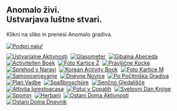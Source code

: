 <h2>Anomalo živi.<br />Ustvarjava luštne stvari.</h2>
<p>Klikni na sliko in prenesi Anomalo gradiva.</p>
<a href="https://www.paypal.com/cgi-bin/webscr?cmd=_s-xclick&hosted_button_id=C7RDUMHNRMR28&source=url" target="_blank" rel="noopener noreferrer"><img src="/img/Doniraj_175px.jpg" alt="Podpri naju!" style="padding-bottom:10px;"/></a><br />
<!-- Posts go here -->
<!-- Row 1 -->
<a href="https://bit.ly/anomaloumetniškeaktivnosti" target="_blank" rel="noopener noreferrer"><img src="/img/SL_Ustvarjalneaktivnosti_350px.jpg" alt="Ustvarjalne Aktivnosti"/></a>&nbsp;
<a href="https://bit.ly/anomaloglasometer" target="_blank" rel="noopener noreferrer"><img src="/img/SL_Voicemeter_350px.jpg" alt="Glasometer"/></a>&nbsp;
<a href="https://bit.ly/anomalogibalnaabeceda" target="_blank" rel="noopener noreferrer"><img src="/img/SL_GibalnaAbeceda_350px.jpg" alt="Gibalna Abeceda"/></a><br />
<!-- Row 2 -->
<a href="https://bit.ly/anomaloactiviteitenboek" target="_blank" rel="noopener noreferrer"><img src="/img/SL_DutchActivityBook_350px.jpg" alt="Activiteiten Boek"/></a>&nbsp;
<a href="https://bit.ly/2anomalofotokarticeŽ" target="_blank" rel="noopener noreferrer"><img src="/img/SL_Babymilestones1_350px.jpg" alt="Foto Kartice Ž"/></a>&nbsp;
<a href="https://bit.ly/anomalopravljičnekocke" target="_blank" rel="noopener noreferrer"><img src="/img/SL_Kocke_350px.jpg" alt="Pravljične Kocke"/></a><br />
<!-- Row 3 -->
<a href="https://bit.ly/anomalosprehodvnaravi" target="_blank" rel="noopener noreferrer"><img src="/img/SL_Sprehodvnaravi_350px.jpg" alt="Sprehod v Naravi"/></a>&nbsp;
<a href="https://bit.ly/anomalokoreanactivitybook" target="_blank" rel="noopener noreferrer"><img src="/img/SL_KOR_activitybook_350px.jpg" alt="Korean Activity Book"/></a>&nbsp;
<a href="https://bit.ly/anomalofotokarticeM" target="_blank" rel="noopener noreferrer"><img src="/img/SL_Babymilestones2_350px.jpg" alt="Foto Kartice M"/></a><br />
<!-- Row 4 -->
<a href="https://bit.ly/anomalosamoocenjevanje" target="_blank" rel="noopener noreferrer"><img src="/img/SL_Samoocenjevanje_350px.jpg" alt="Samoocenjevanje"/></a>&nbsp;
<a href="https://bit.ly/anomalonovice" target="_blank" rel="noopener noreferrer"><img src="/img/SL_DnevneNovice_350px.jpg" alt="Dnevne Novice"/></a>&nbsp;
<a href="https://bit.ly/anomalopopocitnicah" target="_blank" rel="noopener noreferrer"><img src="/img/SL_PoPočitniška_350px.jpg" alt="Po Počitniška Gradiva"/></a><br />
<!-- Row 5 -->
<a href="https://bit.ly/anomalovadba" target="_blank" rel="noopener noreferrer"><img src="/img/SL_PlanVadbe_350px.jpg" alt="Plan Vadbe"/></a>&nbsp;
<a href="https://bit.ly/anomalospaßbroschüre" target="_blank" rel="noopener noreferrer"><img src="/img/SL_GermanTranslation_350px.jpg" alt="Spaßbroschüre"/></a>&nbsp;
<a href="https://bit.ly/anomalogledališče" target="_blank" rel="noopener noreferrer"><img src="/img/SL_Theatre_350px.jpg" alt="Senčno Gledališče"/></a><br />
<!-- Row 6 -->
<a href="https://bit.ly/attivitaIorestoacasa" target="_blank" rel="noopener noreferrer"><img src="/img/SL_Italijanski Prevod_350px.jpg" alt="Attivita Iorestoacasa"/></a>&nbsp;
<a href="https://bit.ly/anomalovcopatih" target="_blank" rel="noopener noreferrer"><img src="/img/SL_PotujVCopatih_350px.jpg" alt="Potuj v Copatih"/></a>&nbsp;
<a href="https://bit.ly/anomalodanknjige" target="_blank" rel="noopener noreferrer"><img src="/img/SL_SvetovniDanKnjige_350px.jpg" alt="Svetovni Dan Knjige"/></a><br />
<!-- Row 7 -->
<a href="https://bit.ly/anomalospomin" target="_blank" rel="noopener noreferrer"><img src="/img/SL_Spomin_350px.jpg" alt="Spomin"/></a>&nbsp;
<a href="https://bit.ly/anomaloherbarij" target="_blank" rel="noopener noreferrer"><img src="/img/SL_Herbarij_350px.jpg" alt="Herbarij"/></a>&nbsp;
<a href="https://bit.ly/anomaloaktivnosti" target="_blank" rel="noopener noreferrer"><img src="/img/ODAktivnost_350px.jpg" alt="Ostani Doma Aktivnosti"/></a><br />
<!-- Row 8 -->
<a href="https://bit.ly/anomalodnevnik" target="_blank" rel="noopener noreferrer"><img src="/img/ODDnevnik_350px.jpg" alt="Ostani Doma Dnevnik"/></a>&nbsp;

